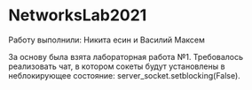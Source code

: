 # NetworksLab2021

Работу выполнили: Никита есин и Василий Максем

За основу была взята лабораторная работа №1.
Требовалось реализовать чат, в котором сокеты будут установлены в неблокирующее состояние: server_socket.setblocking(False).
